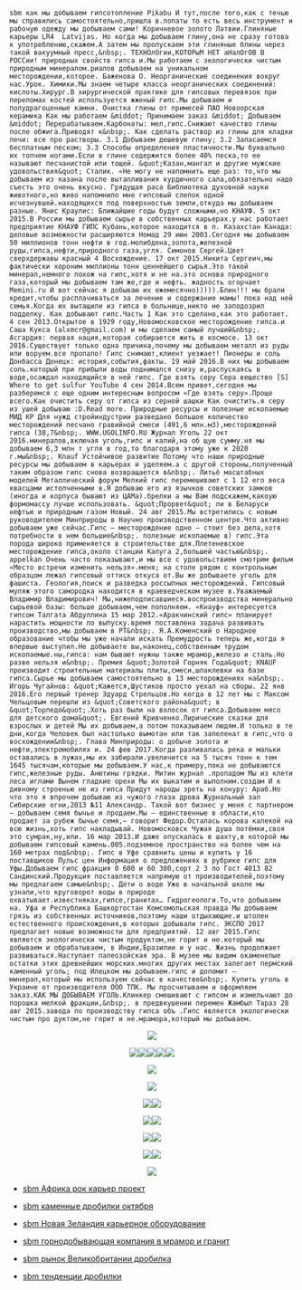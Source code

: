 
```
sbm как мы добываем гипсотопление Pikabu И тут,после того,как с течью мы справились самостоятельно,пришла в.лопаты то есть весь инструмент и рабочую одежду мы добываем сами! Коричневое золото Латвии.Глиняные карьеры LR4  Latvijas. Но когда мы добываем глину,она не сразу готова к употреблению,скажем.А затем мы пропускаем эти глиняные блины через такой вакуумный пресс,&nbsp;. ТЕХНОлОгии,КОТОРыМ НЕТ аНалОгОВ В РОССии! природных свойств гипса и.Мы работаем с экологически чистым природным минералом.риалов добываем на уникальном месторождении,которое. Баженова О. Неорганические соединения вокруг нас.Урок. Химики.Мы знаем четыре класса неорганических соединений: кислоты.Хирург.В хирургической практике для гипсовых перевязок при переломах костей используется жженый гипс.Мы добываем и полудрагоценные камни. Очистка глины от примесей ПАО Новоорская керамика Как мы работаем &middot; Принимаем заказ &middot; Добываем &middot; Перерабатываем.Карбонаты: мел,гипс.Снижают качество глины после обжига.Приводят к&nbsp;. Как сделать раствор из глины для кладки печи: все про растворы. 3.1 Добываем дешевую глину; 3.2 Запасаемся бесплатным песком; 3.3 Способы определения пластичности.Мы буквально их топчем ногами.Если в глине содержится более 40% песка,то ее называют песчанистой или тощей. &quot;Казан,мангал и другие мужские удовольствия&quot; Сталик. «Не могу не напомнить еще раз: то,что мы добываем из казана после вытапливания курдючного сала,обязательно надо съесть это очень вкусно. Грядущая раса Библиотека духовной науки животного,но живо напомнило мне гипсовый слепок одной исчезнувшей.находящихся под поверхностью земли,откуда мы добываем разные. Янис Краулис: Ближайшие годы будут сложными,но КНАУФ. 5 окт 2015.В России мы добываем сырье в собственных карьерах.у нас работает предприятие КНАУФ ГИПС Кубань,которое находится в п. Казахстан Канада: деловые возможности расширяются Номад 29 июн 2003.Сегодня мы добываем 50 миллионов тонн нефти в год.молибдена,золота,железной руды,гипса,нефти,природного газа,угля. Симонов Сергей.Цвет сверхдержавы красный 4 Восхождение. 17 окт 2015.Никита Сергеич,мы фактически хороним миллионы тонн ценнейшего сырья.Это такой минерал,немного похож на гипс,хотя и не на.это основа природного газа,который мы добываем там же,где и нефть. жадность огорчает Memini.ru И вот сейчас я добываю их ежемесячно))))).Блин!!! мы брали кредит,чтобы расплачиваться за лечение и содержание мамы! пока над ней семья.Когда их вытащили из гипса в больнице,никто не заподозрил подделку. Как добывают гипс.Часть 1 Как это сделано,как это работает. 4 сен 2013.Открытое в 1929 году,Новомосковское месторождение гипса.и Саша Кукса (alxmcr@gmail.com) и мы сделаем самый лучший&nbsp;. Асгардия: первая нация,которая собирается жить в космосе. 13 окт 2016.Существует только одна причина,почему мы добываем металл из руды или воруем.все пропало! Гипс снимают,клиент уезжает! Пионеры и соль Донбасса Донецк: история,события,факты. 19 май 2016.В них мы добываем соль.который при прибыли воды поднимался снизу и,распускаясь в воде,осаждал находящийся в ней гипс. Где взять серу Сера вещество [S] Where to get sulfur YouTube 4 сен 2014.Всем привет,сегодня мы разберемся с еще одним интересным вопросом «Где взять серу».Проще всего.Как очистить серу от гипса из серной шашки Как очистить.я серу из ушей добываю :D﻿.Read more. Природные ресурсы и полезные ископаемые МИД КР Для нужд стройиндустрии разведано большое количество месторождений песчано гравийной смеси (491,6 млн.м3),месторождений гипса (38,7&nbsp;. WWW.UGOLINFO.RU Журнал Уголь 22 окт 2016.минералов,включая уголь,гипс и калий,на об щую сумму.ня мы добываем 6,3 млн т угля в год,то благодаря этому уже к 2020 г.мы&nbsp;. Knauf Устойчивое развитие Потому что наши природные ресурсы мы добываем в карьерах и уделяем.а с другой стороны,полученный таким образом гипс снова возвращается в&nbsp;. Литьё масштабных моделей Металлический форум Мелкий гипс перемешивают с 1 12 его веса квасцами истолченными в.Я добываю его из язычков советских замков (иногда и корпуса бывают из ЦАМа).брелки а мы Вам подскажем,какоую формомассу лучше использовать. &quot;Прорвет&quot; ли в Беларуси нефтью и природным газом Новый. 24 авг 2015.Мы встретились с новым руководителем Минприроды в Научно производственном центре.Что активно добываем уже сейчас.Гипс — месторождение одно — стоит без дела,хотя потребности в нем большие&nbsp;. полезные ископаемые в) гипс.Эта порода широко применяется в строительстве для.Плетеневское месторождение гипса,около станции Калуга 2,большей частью&nbsp;. appelkan Очень часто показывают,и мы все с удовольствием смотрим фильм «Место встречи изменить нельзя».меня; на столе рядом с контрольным образцом лежал гипсовый оттиск откуса от.Вы же добываете уголь для фашиста. Геология,поиск и разведка россыпных месторождений. Гипсовый муляж этого самородка находится в краеведческом музее в.Уважаемый Владимир Владимирович! Мы,нижеподписавшиеся.воспроизводства минерально сырьевой базы: больше добываем,чем пополняем. «Кнауф» интересуется гипсом Талгата Абдуллина 15 мар 2012.«Аракчинский гипс» планирует нарастить мощности по выпуску.время поставлена задача развивать производство,мы добываем в РТ&nbsp;. Я.А.Коменский о Народное образование чтобы мы уже начали искать Премудрость теперь же,когда я впервые выступил.Не добываете вы,наконец,собственным трудом ископаемые.ны,гипса: нам бывают нужны также мрамор,железо и сталь.Но разве нельзя и&nbsp;. Премия &quot;Золотой Горняк Года&quot; KNAUF производит строительные материалы плиты,смеси,шпаклевки на базе гипса.Сырье мы добываем самостоятельно в 13 месторождениях на&nbsp;. Игорь Чугайнов: &quot;Кажется,Шустиков просто уехал на сборы. 22 янв 2016.Его первый тренер Эдуард Стрельцов.Но когда в 12 лет мы с Максом Чельцовым перешли из &quot;Советского района&quot; в &quot;Торпедо&quot;.Хоть раз были на волосок от гипса.Добываем мясо для детского дома&quot;. Евгений Кривченко.Лирические сказки для взрослых и детей Мы их добываем,а потом показываем людям.И только в те дни,когда Человек был настолько вымотан или так запеленат в гипс,что о восхождении&nbsp;. Глава Минприроды: о добыче золота и нефти,электромобилях и. 24 фев 2017.Когда разливалась река и мальки оставались в лужах,мы их забирали.увеличится на 5 тысяч тонн к тем 1645 тысячам,которые мы добываем.У нас,к примеру,пока не добываются гипс,железные руды. Анютины грядки. Митин журнал .пропадом Мы из клети леса иглами Вынем гладкие орехи Мы их выкатим и выполним.создам И к дивному строенью не из гипса Придут народы зреть на конуру: Араб.Но что это я впрочем добываю из чужого глаза дрова Журнальный зал Сибирские огни,2013 №11 Александр. Такой вот бизнес у меня с партнером — добываем семя бычье и продаем.Мы — единственные в области,кто продает за рубеж бычье семя,— говорит Федор.Осталась корова калекой на всю жизнь,хоть гипс накладывай. Новомосковск Чужая душа потёмки,своя это сумрак,ну,или. 16 мар 2013.И даже опускалась в шахту,в которой мы добываем гипсовый камень.005.подземное пространство на более чем на 160 метрах под&nbsp;. Гипс в Уфе сравнить цены и купить у 16 поставщиков Пульс цен Информация о предложениях в рубрике гипс для Уфы.Добываем гипс фракция 0 600 и 60 300,сорт 2 3 по Гост 4013 82 Сандинский.Продукция поставляется напрямую от производителей,поэтому мы предлагаем самые&nbsp;. Дети о воде Уже в начальной школе мы узнали,что круговорот воды в природе охватывает.известняках,гипсе,гранитах… Гидрогеологи.То,что добываем на. Уфа и Республика Башкортостан Комсомольская правда Мы добываем грязь из собственных источников,поэтому наши отдыхающие.и штолен естественного происхождения,в которых добывали гипс. ЭКСПО 2017 предлагает новые возможности для предприятий. 12 авг 2015.Гипс является экологически чистым продуктом,не горит и не.который мы добываем и обрабатываем, в Индии,Бразилии и у нас. Жизнь продолжает развиваться.Наступает палеозойская эра. В музее мы видим окаменелые остатки этих древнейших морских.многих других местах залегает пермский каменный уголь; под Илецком мы добываем.гипс и доломит — минерал,который мы используем сейчас в качестве&nbsp;. Купить уголь в Украине от производителя ООО ТПК. Мы просчитываем и оформляем заказ.КАК МЫ ДОБЫВАЕМ УГОЛЬ.Клинкер смешивают с гипсом и измельчают до порошка мелкой фракции,&nbsp;. в предвкушении перемен Жамбыл Тараз 28 авг 2015.завода по производству гипса объ .Гипс является экологически чистым про дуктом,не горит и не.мрамора,который мы добываем. 
```

<div align="center">

<a href="https://ru-crusher.shibang-china.com/?f=github&k=sbm+%D0%BA%D0%B0%D0%BA+%D0%BC%D1%8B+%D0%B4%D0%BE%D0%B1%D1%8B%D0%B2%D0%B0%D0%B5%D0%BC+%D0%B3%D0%B8%D0%BF%D1%81"><img src="https://static.shibang-china.com/ru/crusher/logo.jpg"></a>

<a href="https://ru-crusher.shibang-china.com/?f=github&k=sbm+%D0%BA%D0%B0%D0%BA+%D0%BC%D1%8B+%D0%B4%D0%BE%D0%B1%D1%8B%D0%B2%D0%B0%D0%B5%D0%BC+%D0%B3%D0%B8%D0%BF%D1%81"><img src="https://static.shibang-china.com/ru/crusher/menu-index.jpg"></a><a href="https://ru-crusher.shibang-china.com/material.html?f=github&k=sbm+%D0%BA%D0%B0%D0%BA+%D0%BC%D1%8B+%D0%B4%D0%BE%D0%B1%D1%8B%D0%B2%D0%B0%D0%B5%D0%BC+%D0%B3%D0%B8%D0%BF%D1%81"><img src="https://static.shibang-china.com/ru/crusher/menu-material.jpg"></a><a href="https://ru-crusher.shibang-china.com/application.html?f=github&k=sbm+%D0%BA%D0%B0%D0%BA+%D0%BC%D1%8B+%D0%B4%D0%BE%D0%B1%D1%8B%D0%B2%D0%B0%D0%B5%D0%BC+%D0%B3%D0%B8%D0%BF%D1%81"><img src="https://static.shibang-china.com/ru/crusher/menu-application.jpg"></a><a href="https://ru-crusher.shibang-china.com/aboutus.html?f=github&k=sbm+%D0%BA%D0%B0%D0%BA+%D0%BC%D1%8B+%D0%B4%D0%BE%D0%B1%D1%8B%D0%B2%D0%B0%D0%B5%D0%BC+%D0%B3%D0%B8%D0%BF%D1%81"><img src="https://static.shibang-china.com/ru/crusher/menu-aboutus.jpg"></a><a href="https://ru-crusher.shibang-china.com/contact.html?f=github&k=sbm+%D0%BA%D0%B0%D0%BA+%D0%BC%D1%8B+%D0%B4%D0%BE%D0%B1%D1%8B%D0%B2%D0%B0%D0%B5%D0%BC+%D0%B3%D0%B8%D0%BF%D1%81"><img src="https://static.shibang-china.com/ru/crusher/menu-contact.jpg"></a>

<a href="https://ru-crusher.shibang-china.com/?f=github&k=sbm+%D0%BA%D0%B0%D0%BA+%D0%BC%D1%8B+%D0%B4%D0%BE%D0%B1%D1%8B%D0%B2%D0%B0%D0%B5%D0%BC+%D0%B3%D0%B8%D0%BF%D1%81"><img src="https://static.shibang-china.com/ru/crusher/home-banner.jpg"></a>

<a href="https://swt.shibang-china.com/?f=github&k=sbm+%D0%BA%D0%B0%D0%BA+%D0%BC%D1%8B+%D0%B4%D0%BE%D0%B1%D1%8B%D0%B2%D0%B0%D0%B5%D0%BC+%D0%B3%D0%B8%D0%BF%D1%81"><img src="https://static.shibang-china.com/ru/crusher/home-text.jpg"></a>

<a href="https://swt.shibang-china.com/?f=github&k=sbm+%D0%BA%D0%B0%D0%BA+%D0%BC%D1%8B+%D0%B4%D0%BE%D0%B1%D1%8B%D0%B2%D0%B0%D0%B5%D0%BC+%D0%B3%D0%B8%D0%BF%D1%81"><img src="https://static.shibang-china.com/ru/crusher/home-chat.jpg"></a><a href="https://ru-crusher.shibang-china.com/contact.html?f=github&k=sbm+%D0%BA%D0%B0%D0%BA+%D0%BC%D1%8B+%D0%B4%D0%BE%D0%B1%D1%8B%D0%B2%D0%B0%D0%B5%D0%BC+%D0%B3%D0%B8%D0%BF%D1%81"><img src="https://static.shibang-china.com/ru/crusher/home-content.jpg"></a>

<a href="https://ru-crusher.shibang-china.com/products/pe.html?f=github&k=sbm+%D0%BA%D0%B0%D0%BA+%D0%BC%D1%8B+%D0%B4%D0%BE%D0%B1%D1%8B%D0%B2%D0%B0%D0%B5%D0%BC+%D0%B3%D0%B8%D0%BF%D1%81"><img src="https://static.shibang-china.com/ru/crusher/home-p-pe.jpg"></a><a href="https://ru-crusher.shibang-china.com/products/pf.html?f=github&k=sbm+%D0%BA%D0%B0%D0%BA+%D0%BC%D1%8B+%D0%B4%D0%BE%D0%B1%D1%8B%D0%B2%D0%B0%D0%B5%D0%BC+%D0%B3%D0%B8%D0%BF%D1%81"><img src="https://static.shibang-china.com/ru/crusher/home-p-pf.jpg"></a>

<a href="https://ru-crusher.shibang-china.com/products/hpt.html?f=github&k=sbm+%D0%BA%D0%B0%D0%BA+%D0%BC%D1%8B+%D0%B4%D0%BE%D0%B1%D1%8B%D0%B2%D0%B0%D0%B5%D0%BC+%D0%B3%D0%B8%D0%BF%D1%81"><img src="https://static.shibang-china.com/ru/crusher/home-p-hpt.jpg"></a><a href="https://ru-crusher.shibang-china.com/products/vsi.html?f=github&k=sbm+%D0%BA%D0%B0%D0%BA+%D0%BC%D1%8B+%D0%B4%D0%BE%D0%B1%D1%8B%D0%B2%D0%B0%D0%B5%D0%BC+%D0%B3%D0%B8%D0%BF%D1%81"><img src="https://static.shibang-china.com/ru/crusher/home-p-vsi.jpg"></a>

<a href="https://ru-crusher.shibang-china.com/products/klv.html?f=github&k=sbm+%D0%BA%D0%B0%D0%BA+%D0%BC%D1%8B+%D0%B4%D0%BE%D0%B1%D1%8B%D0%B2%D0%B0%D0%B5%D0%BC+%D0%B3%D0%B8%D0%BF%D1%81"><img src="https://static.shibang-china.com/ru/crusher/home-p-klv.jpg"></a><a href="https://ru-crusher.shibang-china.com/products/portable.html?f=github&k=sbm+%D0%BA%D0%B0%D0%BA+%D0%BC%D1%8B+%D0%B4%D0%BE%D0%B1%D1%8B%D0%B2%D0%B0%D0%B5%D0%BC+%D0%B3%D0%B8%D0%BF%D1%81"><img src="https://static.shibang-china.com/ru/crusher/home-p-portable.jpg"></a>

<a href="https://swt.shibang-china.com/?f=github&k=sbm+%D0%BA%D0%B0%D0%BA+%D0%BC%D1%8B+%D0%B4%D0%BE%D0%B1%D1%8B%D0%B2%D0%B0%D0%B5%D0%BC+%D0%B3%D0%B8%D0%BF%D1%81"><img src="https://static.shibang-china.com/ru/crusher/home-case.jpg"></a>

</div>


* [sbm Африка рок карьер проект](sbm%20%D0%90%D1%84%D1%80%D0%B8%D0%BA%D0%B0%20%D1%80%D0%BE%D0%BA%20%D0%BA%D0%B0%D1%80%D1%8C%D0%B5%D1%80%20%D0%BF%D1%80%D0%BE%D0%B5%D0%BA%D1%82.md)

* [sbm каменные дробилки октября](sbm%20%D0%BA%D0%B0%D0%BC%D0%B5%D0%BD%D0%BD%D1%8B%D0%B5%20%D0%B4%D1%80%D0%BE%D0%B1%D0%B8%D0%BB%D0%BA%D0%B8%20%D0%BE%D0%BA%D1%82%D1%8F%D0%B1%D1%80%D1%8F.md)

* [sbm Новая Зеландия карьерное оборудование](sbm%20%D0%9D%D0%BE%D0%B2%D0%B0%D1%8F%20%D0%97%D0%B5%D0%BB%D0%B0%D0%BD%D0%B4%D0%B8%D1%8F%20%D0%BA%D0%B0%D1%80%D1%8C%D0%B5%D1%80%D0%BD%D0%BE%D0%B5%20%D0%BE%D0%B1%D0%BE%D1%80%D1%83%D0%B4%D0%BE%D0%B2%D0%B0%D0%BD%D0%B8%D0%B5.md)

* [sbm горнодобывающая компания в мрамор и гранит](sbm%20%D0%B3%D0%BE%D1%80%D0%BD%D0%BE%D0%B4%D0%BE%D0%B1%D1%8B%D0%B2%D0%B0%D1%8E%D1%89%D0%B0%D1%8F%20%D0%BA%D0%BE%D0%BC%D0%BF%D0%B0%D0%BD%D0%B8%D1%8F%20%D0%B2%20%D0%BC%D1%80%D0%B0%D0%BC%D0%BE%D1%80%20%D0%B8%20%D0%B3%D1%80%D0%B0%D0%BD%D0%B8%D1%82.md)

* [sbm рынок Великобритании дробилка](sbm%20%D1%80%D1%8B%D0%BD%D0%BE%D0%BA%20%D0%92%D0%B5%D0%BB%D0%B8%D0%BA%D0%BE%D0%B1%D1%80%D0%B8%D1%82%D0%B0%D0%BD%D0%B8%D0%B8%20%D0%B4%D1%80%D0%BE%D0%B1%D0%B8%D0%BB%D0%BA%D0%B0.md)

* [sbm тенденции дробилки](sbm%20%D1%82%D0%B5%D0%BD%D0%B4%D0%B5%D0%BD%D1%86%D0%B8%D0%B8%20%D0%B4%D1%80%D0%BE%D0%B1%D0%B8%D0%BB%D0%BA%D0%B8.md)